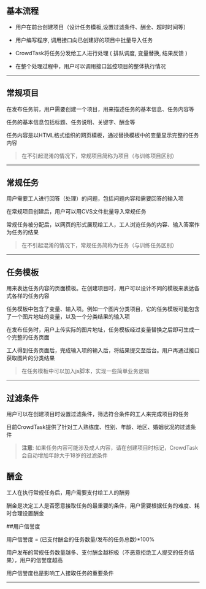 
## 基本流程

* 用户在前台创建项目（设计任务模板,设置过滤条件、酬金、超时时间等）

* 用户编写程序, 调用接口向已创建好的项目中批量导入任务

* CrowdTask将任务分发给工人进行处理 ( 排队调度, 变量替换, 结果反馈 )

* 在整个处理过程中，用户可以调用接口监控项目的整体执行情况

------

## 常规项目

在发布任务前，用户需要创建一个项目，用来描述任务的基本信息、任务内容等

任务的基本信息包括标题、任务说明、关键字、酬金等

任务内容是以HTML格式组织的网页模板，通过替换模板中的变量显示完整的任务内容

>在不引起混淆的情况下，常规项目简称为项目（与训练项目区别）

------

## 常规任务

用户需要工人进行回答（处理）的问题，包括问题内容和需要回答的输入项

在常规项目创建后，用户可以用CVS文件批量导入常规任务

常规任务被分配后，以网页的形式展现给工人，工人浏览任务的内容、输入答案作为任务的结果

>在不引起混淆的情况下，常规任务简称为任务（与训练任务区别）

------

## 任务模板

用来表达任务内容的页面模板。在创建项目时，用户可以设计不同的模板来表达各式各样的任务内容

任务模板中包含了变量、输入项。例如一个图片分类项目，它的任务模板可能包含了一个图片地址的变量，以及一个分类结果的输入项

在发布任务时，用户上传实际的图片地址，任务模板经过变量替换之后即可生成一个完整的任务页面

工人得到任务页面后，完成输入项的输入后，将结果提交至后台。用户再通过接口获取图片的分类结果

>在任务模板中可以加入js脚本，实现一些简单业务逻辑

------

## 过滤条件

用户可以在创建项目时设置过滤条件，筛选符合条件的工人来完成项目的任务

目前CrowdTask提供了针对工人熟练度、性别、年龄、地区、婚姻状况的过滤条件

>**注意**: 如果任务内容可能涉及成人内容，请在创建项目时标记，CrowdTask会自动增加年龄大于18岁的过滤条件


## 酬金

工人在执行常规任务后，用户需要支付给工人的酬劳

酬金是决定工人是否愿意接取任务的最重要的条件，用户需要根据任务的难度、耗时合理设置酬金


##用户信誉度

用户信誉度 = (已支付酬金的任务数量/发布的任务总数)*100%

用户发布的常规任务数量越多、支付酬金越积极（不恶意拒绝工人提交的任务结果），用户的信誉度越高

用户信誉度也是影响工人接取任务的重要条件

- - -





